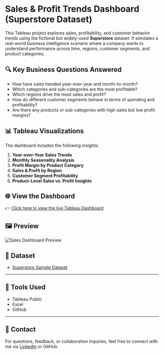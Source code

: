 # Sales & Profit Trends Dashboard (Superstore Dataset)

This Tableau project explores sales, profitability, and customer behavior trends using the fictional but widely-used **Superstore** dataset. It simulates a real-world business intelligence scenario where a company wants to understand performance across time, regions, customer segments, and product categories.

## 🔍 Key Business Questions Answered

- How have sales trended year-over-year and month-to-month?
- Which categories and sub-categories are the most profitable?
- Which regions drive the most sales and profit?
- How do different customer segments behave in terms of spending and profitability?
- Are there any products or sub-categories with high sales but low profit margins?

## 📊 Tableau Visualizations

The dashboard includes the following insights:

1. **Year-over-Year Sales Trends**
2. **Monthly Seasonality Analysis**
3. **Profit Margin by Product Category**
4. **Sales & Profit by Region**
5. **Customer Segment Profitability**
6. **Product-Level Sales vs. Profit Insights**

## 🌐 View the Dashboard

👉 [Click here to view the live Tableau Dashboard]((https://public.tableau.com/app/profile/benjamin.kovacevich/viz/SalesProfitTrendsDashboardSuperstoreDataset/SalesProfitOverview))

## 🖼️ Preview

![Sales Dashboard Preview](assets/sales_dashboard.png)

## 📁 Dataset

- [Superstore Sample Dataset](https://www.tableau.com/sites/default/files/2021-05/Sample%20-%20Superstore.xls)

---

## 🧠 Tools Used

- Tableau Public
- Excel
- GitHub

---

## 🤝 Contact

For questions, feedback, or collaboration inquiries, feel free to connect with me via [LinkedIn]((https://www.linkedin.com/in/kovacevich34/)) or GitHub.
